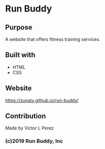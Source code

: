 # Run Buddy

## Purpose
A website that offers fitness training services.

## Built with
* HTML
* CSS

## Website
https://zunaty.github.io/run-buddy/

## Contribution
Made by Victor L Perez

### (c)2019 Run Buddy, Inc
